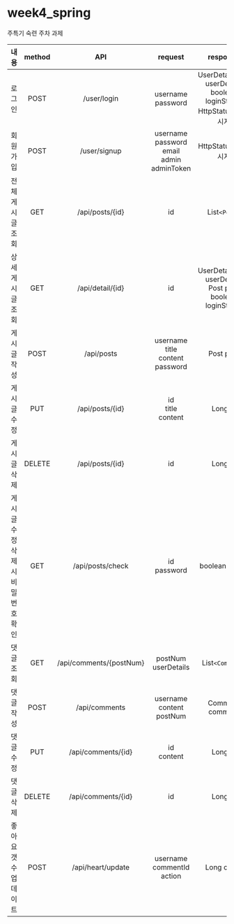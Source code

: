 # week4_spring
주특기 숙련 주차 과제

| 내용 | method | API | request | response
| :-----------: | :------------: | :------------: | :------------: | :------------: |
| 로그인   |  POST   |  /user/login  | username <br> password | UserDetailsImpl userDetails <br> boolean loginStatus <br> HttpStatus 및 메시지 |
| 회원가입 |  POST   |  /user/signup  | username <br> password <br> email <br> admin <br> adminToken | HttpStatus 및 메시지 |
| 전체게시글 조회 |  GET   |  /api/posts/{id}  | id | List`<Post>` |
| 상세게시글 조회 |  GET   |  /api/detail/{id}  | id | UserDetailsImpl userDetails <br> Post post <br> boolean loginStatus |
| 게시글 작성 |  POST   |  /api/posts  | username <br> title <br> content <br> password | Post post |
| 게시글 수정 |  PUT   |  /api/posts/{id}  | id <br> title <br> content | Long id |
| 게시글 삭제 |  DELETE   |  /api/posts/{id}  | id  | Long id |
| 게시글 수정 삭제 시 <br> 비밀번호 확인 |  GET   |  /api/posts/check  | id <br> password | boolean check |
| 댓글 조회 |  GET   |  /api/comments/{postNum}  | postNum <br> userDetails | List`<Comment>` |
| 댓글 작성 |  POST   |  /api/comments  | username <br> content <br> postNum | Comment comment |
| 댓글 수정 |  PUT   |  /api/comments/{id}  | id <br> content | Long id |
| 댓글 삭제 |  DELETE   |  /api/comments/{id}  | id  | Long id |
| 좋아요 갯수 업데이트 |  POST   |  /api/heart/update | username <br> commentId <br> action  | Long count |
